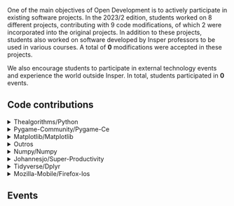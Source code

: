 One of the main objectives of Open Development is to actively participate in existing software projects. In the 2023/2 edition, students worked on 8 different projects, contributing with 9 code modifications, of which 2 were incorporated into the original projects. In addition to these projects, students also worked on software developed by Insper professors to be used in various courses. A total of <b>0</b> modifications were accepted in these projects.

We also encourage students to participate in external technology events and experience the world outside Insper. In total, students participated in <b>0</b> events.

<h2> Code contributions </h2>


<details class="note">
<summary> Thealgorithms/Python</summary>

<h4> Pull Requests</h4>
<ul style="list-style-type:none;">


<li><a href=https://github.com/TheAlgorithms/Python/pull/11132> <span style="width: 60px; display: inline-block;"><img style="margin: 0; border: 0;" alt="GitHub issue/pull request detail" src=https://img.shields.io/github/pulls/detail/state/TheAlgorithms/Python/11132?label=%20></span> - https://github.com/TheAlgorithms/Python/pull/11132</a></li>  



<li><a href=https://github.com/TheAlgorithms/Python/pull/11121> <span style="width: 60px; display: inline-block;"><img style="margin: 0; border: 0;" alt="GitHub issue/pull request detail" src=https://img.shields.io/github/pulls/detail/state/TheAlgorithms/Python/11121?label=%20></span> - https://github.com/TheAlgorithms/Python/pull/11121</a></li>  



<li><a href=https://github.com/TheAlgorithms/Python/pull/11112> <span style="width: 60px; display: inline-block;"><img style="margin: 0; border: 0;" alt="GitHub issue/pull request detail" src=https://img.shields.io/github/pulls/detail/state/TheAlgorithms/Python/11112?label=%20></span> - https://github.com/TheAlgorithms/Python/pull/11112</a></li>  



<li><a href=https://github.com/TheAlgorithms/Python/pull/11113> <span style="width: 60px; display: inline-block;"><img style="margin: 0; border: 0;" alt="GitHub issue/pull request detail" src=https://img.shields.io/github/pulls/detail/state/TheAlgorithms/Python/11113?label=%20></span> - https://github.com/TheAlgorithms/Python/pull/11113</a></li>  


</ul>

</details>

<details class="note">
<summary> Pygame-Community/Pygame-Ce</summary>

<h4> Pull Requests</h4>
<ul style="list-style-type:none;">


<li><a href=https://github.com/pygame-community/pygame-ce/pull/2492> <span style="width: 60px; display: inline-block;"><img style="margin: 0; border: 0;" alt="GitHub issue/pull request detail" src=https://img.shields.io/github/pulls/detail/state/pygame-community/pygame-ce/2492?label=%20></span> - https://github.com/pygame-community/pygame-ce/pull/2492</a></li>  


</ul>

</details>

<details class="note">
<summary> Matplotlib/Matplotlib</summary>

<h4> Pull Requests</h4>
<ul style="list-style-type:none;">


<li><a href=https://github.com/matplotlib/matplotlib/pull/26910> <span style="width: 60px; display: inline-block;"><img style="margin: 0; border: 0;" alt="GitHub issue/pull request detail" src=https://img.shields.io/github/pulls/detail/state/matplotlib/matplotlib/26910?label=%20></span> - https://github.com/matplotlib/matplotlib/pull/26910</a></li>  


</ul>

</details>

<details class="note">
<summary> Outros</summary>

<h4> Pull Requests</h4>
<ul style="list-style-type:none;">


<li><a href=https://github.com/QuantEcon/QuantEcon.py/pull/717> https://github.com/QuantEcon/QuantEcon.py/pull/717 </a></li>


</ul>

</details>

<details class="note">
<summary> Numpy/Numpy</summary>

<h4> Pull Requests</h4>
<ul style="list-style-type:none;">


<li><a href=https://github.com/numpy/numpy/pull/25002> <span style="width: 60px; display: inline-block;"><img style="margin: 0; border: 0;" alt="GitHub issue/pull request detail" src=https://img.shields.io/github/pulls/detail/state/numpy/numpy/25002?label=%20></span> - https://github.com/numpy/numpy/pull/25002</a></li>  


</ul>

</details>

<details class="note">
<summary> Johannesjo/Super-Productivity</summary>

<h4> Pull Requests</h4>
<ul style="list-style-type:none;">


<li><a href=https://github.com/johannesjo/super-productivity/pull/2882> <span style="width: 60px; display: inline-block;"><img style="margin: 0; border: 0;" alt="GitHub issue/pull request detail" src=https://img.shields.io/github/pulls/detail/state/johannesjo/super-productivity/2882?label=%20></span> - https://github.com/johannesjo/super-productivity/pull/2882</a></li>  


</ul>

</details>

<details class="note">
<summary> Tidyverse/Dplyr</summary>

<h4> Issues</h4>
<ul style="list-style-type:none;">


<li><a href=https://github.com/tidyverse/dplyr/issues/6958> <span style="width: 60px; display: inline-block;"><img style="margin: 0; border: 0;" alt="GitHub issue/pull request detail" src=https://img.shields.io/github/issues/detail/state/tidyverse/dplyr/6958?label=%20></span> - https://github.com/tidyverse/dplyr/issues/6958</a></li>  


</ul>

</details>

<details class="note">
<summary> Mozilla-Mobile/Firefox-Ios</summary>

<h4> Issues</h4>
<ul style="list-style-type:none;">


<li><a href=https://github.com/mozilla-mobile/firefox-ios/issues/17422> <span style="width: 60px; display: inline-block;"><img style="margin: 0; border: 0;" alt="GitHub issue/pull request detail" src=https://img.shields.io/github/issues/detail/state/mozilla-mobile/firefox-ios/17422?label=%20></span> - https://github.com/mozilla-mobile/firefox-ios/issues/17422</a></li>  


</ul>

</details>


<h2> Events </h2>

<div class="event-grid">
    
</div>